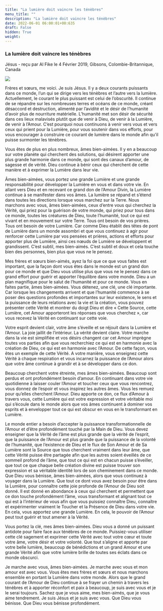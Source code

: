 ```yaml
---
title: "La lumière doit vaincre les ténèbres"
menu_title: ""
description: "La lumière doit vaincre les ténèbres"
date: 2022-06-01 06:00:01+00:635
draft: False
hidden: True
weight:
---
```

### La lumière doit vaincre les ténèbres

Jésus - reçu par Al Fike le 4 Février 2019, Gibsons, Colombie-Britannique, Canada

![](/fr-contemporary-messages/fr-contemporary-messages-by-date-order/fr-contemporary-messages-2018/falloxbow-1058032.jpg)

Frères et sœurs, me voici. Je suis Jésus. Il y a deux courants puissants dans ce monde, l’un qui se dirige vers les ténèbres et l’autre vers la lumière. Actuellement, le courant le plus puissant est celui de l’obscurité. Il continue de se répandre sur les nombreuses terres et océans de ce monde, créant désaccord et destruction, alimenté par l’avidité et le désir de l’humanité d’avoir plus de nourriture matérielle. L’humanité met son désir de sécurité dans ces lieux malavisés plutôt que de venir à Dieu, de venir à la Lumière, de venir à l’Amour. C’est pourquoi nous continuons à venir vers vous et vers ceux qui prient pour la Lumière, pour vous soutenir dans vos efforts, pour vous encourager à construire ce courant de lumière dans le monde afin qu’il puisse surmonter les ténèbres.

Vous êtes de plus en plus nombreux, âmes bien-aimées. Il y en a beaucoup sur votre planète qui cherchent des solutions, qui désirent apporter une plus grande harmonie dans ce monde, qui sont des canaux d’amour, de sagesse et de vérité. Dieu continue à bénir ceux qui cherchent de cette manière et à exprimer la Lumière dans leur vie.

Âmes bien-aimées, vous portez une grande Lumière et une grande responsabilité pour développer la Lumière en vous et dans votre vie. En allant vers Dieu et en recevant ce grand don de l’Amour Divin, la Lumière continue à se manifester dans vos âmes. La lumière se répand et s’étend dans toutes les directions lorsque vous marchez sur la Terre. Nous marchons avec vous, âmes bien-aimées, ceux d’entre vous qui cherchez la Vérité, qui priez pour la guérison de votre monde, qui priez pour tous dans ce monde, toutes les créatures de Dieu, toute l’humanité, tout ce qui est vivant et en mouvement sur votre Terre. Tous ont besoin de vos prières. Tous ont besoin de votre Lumière. Car comme Dieu établit des têtes de pont de Lumière dans un monde assombri et que vous continuez à agir pour renforcer cette Lumière par vos pensées et prières, actions et efforts pour apporter plus de Lumière, ainsi ces nœuds de Lumière se développent et grandissent. C’est subtil, mes bien-aimés. C’est subtil et doux et cela touche bien des personnes, bien plus que vous ne le pensez.

Mes frères et sœurs bien-aimés, ayez la foi que ce que vous faites est important, que la façon dont vous êtes dans le monde est un grand don pour ce monde et que Dieu vous utilise plus que vous ne le pensez dans ce grand effort pour guérir et apporter l’équilibre dans votre monde. Dieu a un plan magnifique pour le salut de l’humanité et pour ce monde. Vous en faites partie, âmes bien-aimées. Vous détenez, une clé, une clé importante. Car lorsque les changements arrivent et que l’humanité commence à se poser des questions profondes et importantes sur leur existence, le sens et la puissance de leurs relations avec la vie et la création, vous pouvez présenter cette Vérité et montrer du doigt Dieu et dire « Cette Source, cette Lumière, cet Amour apporteront les réponses que vous cherchez », car vous recevez la Vérité en continuant sur cette voie.

Votre esprit devient clair, votre âme s’éveille et se réjouit dans la Lumière et l’Amour. La joie jaillit de l’intérieur. La vérité devient claire. Votre marche dans la vie est simplifiée et vos désirs changent car cet Amour imprègne toutes vos parties afin que vous recherchiez ce qui est en harmonie avec la création de Dieu, ce qui est en harmonie avec l’Amour. De cette façon, vous êtes un exemple de cette Vérité. A votre manière, vous enseignez cette Vérité à chaque respiration et vous incarnez la puissance de l’Amour alors que votre âme continue à grandir et à se développer dans ce don.

Beaucoup cherchent votre étreinte, mes âmes bien-aimées. Beaucoup sont perdus et ont profondément besoin d’amour. En continuant dans votre vie quotidienne à laisser couler l’Amour et toucher ceux que vous rencontrez, vous donnez de l’espoir et vous inspirez les autres âmes. Vous les remuez pour qu’elles cherchent l’Amour. Dieu apporte ce don, ce flux d’Amour à travers vous, cette Lumière qui est votre expression et votre véritable moi qui s’écoule dans le monde alors que vos âmes continuent à dominer vos esprits et à envelopper tout ce qui est obscur en vous en le transformant en Lumière.

Le monde entier a besoin d’accepter la puissance transformationnelle de l’Amour et d’être profondément touché par la Main de Dieu. Vous devez enseigner que la Vérité de l’âme est plus grande que la vérité de l’esprit, que la puissance de l’Amour est plus grande que la puissance de la volonté de l’humanité, que l’existence de Dieu et le flux de Son Amour et de Sa Lumière sont la Source que tous cherchent vraiment dans leur âme, que cette Vérité puisse être partagée afin que les autres soient éveillés de ce sommeil profond de l’âme, que tout ce qui est en chacun puisse s’éveiller, que tout ce que chaque belle création divine est puisse trouver son expression et sa véritable identité lors de son cheminement dans ce monde.
Que Dieu vous bénisse, âmes bien-aimées, alors que vous continuez à voyager dans la Lumière. Que tout ce dont vous avez besoin pour être dans la Lumière, pour connaître cette joie profonde de l’Amour de Dieu soit donné. Il est donné en abondance à ceux qui cherchent et permettent que ce don touche profondément l’âme, vous transformant et alignant tout ce qui est à l’intérieur de vous afin que vous puissiez connaître Dieu, connaître et expérimenter vraiment le Toucher et la Présence de Dieu dans votre vie. En cela, vous apportez une grande Lumière. En cela, le pouvoir de l’Amour peut tout guérir et tout amener à la Vérité.

Vous portez la clé, mes âmes bien-aimées. Dieu vous a donné un puissant antidote pour faire face aux ténèbres de ce monde. Puissiez-vous utiliser cette clé sagement et exprimer cette Vérité avec tout votre cœur et toute votre âme, votre désir et votre volonté. Que tout s’aligne et apporte par votre belle lumière, beaucoup de bénédictions et un grand Amour et une grande Vérité afin que votre lumière brille de toutes ses éclats dans ce monde obscurci.

Je marche avec vous, âmes bien-aimées. Je marche avec vous et mon amour est avec vous. Vous êtes mes frères et sœurs et nous marchons ensemble en portant la Lumière dans votre monde. Alors que le grand courant de l’Amour de Dieu continue à se frayer un chemin à travers les ténèbres et à apporter réconfort et paix à beaucoup, je suis avec vous et je le serai toujours. Sachez que je vous aime, mes bien-aimés, que je vous aime tendrement. Je suis Jésus et je suis avec vous. Que Dieu vous bénisse. Que Dieu vous bénisse profondément.



